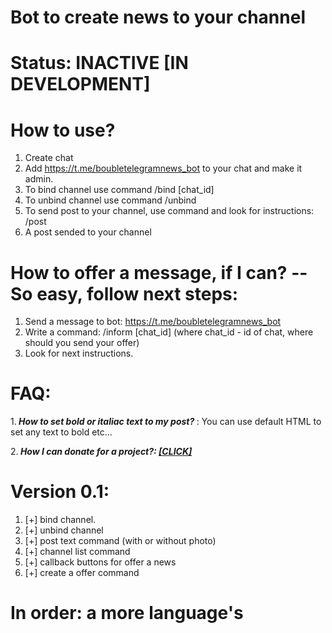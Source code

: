 # Bot to create news to your channel
# Status: INACTIVE [IN DEVELOPMENT]

# How to use?
  1. Create chat
  2. Add https://t.me/boubletelegramnews_bot to your chat and make it admin.
  3. To bind channel use command /bind [chat_id]
  4. To unbind channel use command /unbind 
  5. To send post to your channel, use command and look for instructions: /post
  6. A post sended to your channel
     
# How to offer a message, if I can? -- So easy, follow next steps:
  1. Send a message to bot: https://t.me/boubletelegramnews_bot
  2. Write a command: /inform [chat_id] (where chat_id - id of chat, where should you send your offer)
  3. Look for next instructions.

# <b> FAQ: </b>

1.<i><b> How to set bold or italiac text to my post? </b></i>:
    You can use default HTML to set any text to bold etc...

2.<i><b> How I can donate for a project?: <a href="https://www.donationalerts.com/r/itzanubis"> [CLICK] </a>  </b></i>

# Version 0.1:
  1. [+] bind channel.
  2. [+] unbind channel
  3. [+] post text command (with or without photo)
4. [+] channel list command
5. [+] callback buttons for offer a news
6. [+] create a offer command

# In order: a more language's 
